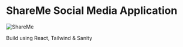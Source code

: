 # ShareMe Social Media Application

![ShareMe](https://i.postimg.cc/MTDFKn32/Capture3.png)

Build using React, Tailwind & Sanity

